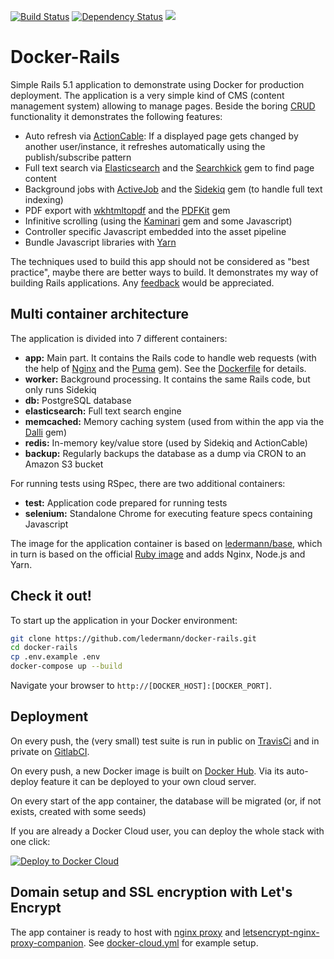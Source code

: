 [![Build Status](https://travis-ci.org/ledermann/docker-rails.svg?branch=master)](https://travis-ci.org/ledermann/docker-rails)
[![Dependency Status](https://gemnasium.com/badges/github.com/ledermann/docker-rails.svg)](https://gemnasium.com/github.com/ledermann/docker-rails)
[![](https://images.microbadger.com/badges/image/ledermann/docker-rails.svg)](https://microbadger.com/images/ledermann/docker-rails)

# Docker-Rails

Simple Rails 5.1 application to demonstrate using Docker for production deployment. The application is a very simple kind of CMS (content management system) allowing to manage pages. Beside the boring [CRUD](https://en.wikipedia.org/wiki/Create,_read,_update_and_delete) functionality it demonstrates the following features:

- Auto refresh via [ActionCable](https://github.com/rails/rails/tree/master/actioncable): If a displayed page gets changed by another user/instance, it refreshes automatically using the publish/subscribe pattern
- Full text search via [Elasticsearch](https://www.elastic.co/products/elasticsearch) and the [Searchkick](https://github.com/ankane/searchkick) gem to find page content
- Background jobs with [ActiveJob](https://github.com/rails/rails/tree/master/activejob) and the [Sidekiq](http://sidekiq.org/) gem (to handle full text indexing)
- PDF export with [wkhtmltopdf](http://wkhtmltopdf.org/) and the [PDFKit](https://github.com/pdfkit/pdfkit) gem
- Infinitive scrolling (using the [Kaminari](https://github.com/kaminari/kaminari) gem and some Javascript)
- Controller specific Javascript embedded into the asset pipeline
- Bundle Javascript libraries with [Yarn](https://yarnpkg.com)

The techniques used to build this app should not be considered as "best practice", maybe there are better ways to build. It demonstrates my way of building Rails applications. Any [feedback](https://github.com/ledermann/docker-rails/issues/new) would be appreciated.


## Multi container architecture

The application is divided into 7 different containers:

- **app:** Main part. It contains the Rails code to handle web requests (with the help of [Nginx](http://nginx.org) and the [Puma](https://github.com/puma/puma) gem). See the [Dockerfile](/Dockerfile) for details.
- **worker:** Background processing. It contains the same Rails code, but only runs Sidekiq
- **db:** PostgreSQL database
- **elasticsearch:** Full text search engine
- **memcached:** Memory caching system (used from within the app via the [Dalli](https://github.com/petergoldstein/dalli) gem)
- **redis:** In-memory key/value store (used by Sidekiq and ActionCable)
- **backup:** Regularly backups the database as a dump via CRON to an Amazon S3 bucket

For running tests using RSpec, there are two additional containers:

- **test:** Application code prepared for running tests
- **selenium:** Standalone Chrome for executing feature specs containing Javascript

The image for the application container is based on [ledermann/base](https://hub.docker.com/r/ledermann/base/), which in turn is based on the official [Ruby image](https://hub.docker.com/_/ruby/) and adds Nginx, Node.js and Yarn.


## Check it out!

To start up the application in your Docker environment:

```bash
git clone https://github.com/ledermann/docker-rails.git
cd docker-rails
cp .env.example .env
docker-compose up --build
```

Navigate your browser to `http://[DOCKER_HOST]:[DOCKER_PORT]`.


## Deployment

On every push, the (very small) test suite is run in public on [TravisCi](https://travis-ci.org/ledermann/docker-rails/builds) and in private on [GitlabCI](https://about.gitlab.com/gitlab-ci/).

On every push, a new Docker image is built on [Docker Hub](https://hub.docker.com/r/ledermann/docker-rails/). Via its auto-deploy feature it can be deployed to your own cloud server.

On every start of the app container, the database will be migrated (or, if not exists, created with some seeds)

If you are already a Docker Cloud user, you can deploy the whole stack with one click:

[![Deploy to Docker Cloud](https://files.cloud.docker.com/images/deploy-to-dockercloud.svg)](https://cloud.docker.com/stack/deploy/?repo=https://github.com/ledermann/docker-rails)


## Domain setup and SSL encryption with Let's Encrypt

The app container is ready to host with [nginx proxy](https://github.com/jwilder/nginx-proxy) and [letsencrypt-nginx-proxy-companion](https://github.com/JrCs/docker-letsencrypt-nginx-proxy-companion). See [docker-cloud.yml](/docker-cloud.yml) for example setup.

